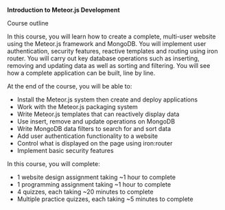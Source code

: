 
**Introduction to Meteor.js Development**


Course outline

In this course, you will learn how to create a complete, multi-user website using the Meteor.js framework and MongoDB. 
You will implement user authentication, security features, reactive templates and routing using iron router. 
You will carry out key database operations such as inserting, removing and updating data as well as sorting and filtering. 
You will see how a complete application can be built, line by line.

At the end of the course, you will be able to:

* Install the Meteor.js system then create and deploy applications
* Work with the Meteor.js packaging system
* Write Meteor.js templates that can reactively display data
* Use insert, remove and update operations on MongoDB
* Write MongoDB data filters to search for and sort data
* Add user authentication functionality to a website
* Control what is displayed on the page using iron:router
* Implement basic security features

In this course, you will complete:

* 1 website design assignment taking ~1 hour to complete
* 1 programming assignment taking ~1 hour to complete
* 4 quizzes, each taking ~20 minutes to complete
* Multiple practice quizzes, each taking ~5 minutes to complete